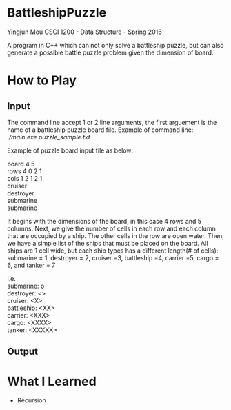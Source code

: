 # BattleshipPuzzle
Yingjun Mou
CSCI 1200 - Data Structure - Spring 2016

A program in C++ which can not only solve a battleship puzzle, but can also generate a possible battle puzzle problem given the dimension of board.

# How to Play
## Input
The command line accept 1 or 2 line arguments, the first arguement is the name of a battleship puzzle board file.
Example of command line:<br />
*./main.exe puzzle_sample.txt*

Example of puzzle board input file as below:

board 4 5<br />
rows 4 0 2 1<br />
cols 1 2 1 2 1<br />
cruiser<br />
destroyer<br />
submarine<br />
submarine<br />

It begins with the dimensions of the board, in this case 4 rows and 5 columns. Next, we give the number of cells in each row and each column that are occupied by a ship. The other cells in the row are open water. Then, we have a simple list of the ships that must be placed on the board. All ships are 1 cell wide, but each ship types has a different length(# of cells): submarine = 1, destroyer = 2, cruiser =3, battleship =4, carrier =5, cargo = 6, and tanker = 7

i.e.<br />
submarine: o<br />
destroyer: \<\> <br />
cruiser: \<X\> <br />
battleship: \<XX\> <br />
carrier: \<XXX\> <br />
cargo: \<XXXX\> <br />
tanker: \<XXXXX\> <br />

## Output

# What I Learned
* Recursion
